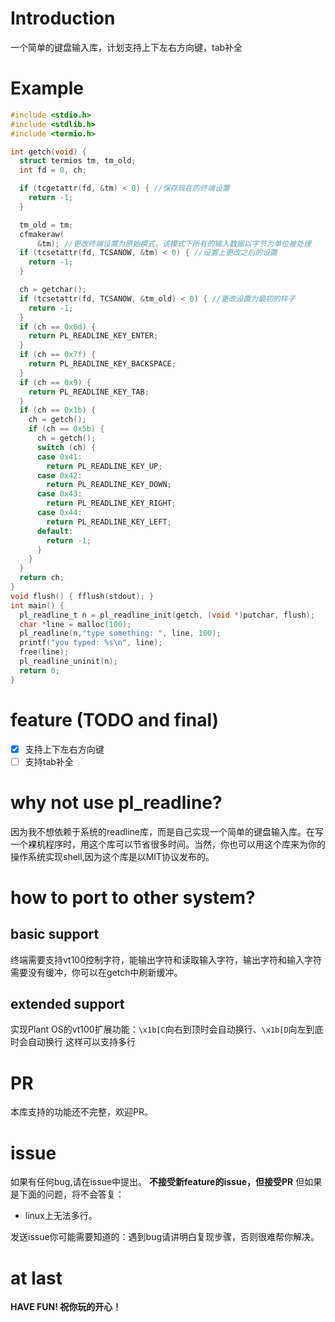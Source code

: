 # Introduction
一个简单的键盘输入库，计划支持上下左右方向键，tab补全
# Example
```c
#include <stdio.h>
#include <stdlib.h>
#include <termio.h>

int getch(void) {
  struct termios tm, tm_old;
  int fd = 0, ch;

  if (tcgetattr(fd, &tm) < 0) { //保存现在的终端设置
    return -1;
  }

  tm_old = tm;
  cfmakeraw(
      &tm); //更改终端设置为原始模式，该模式下所有的输入数据以字节为单位被处理
  if (tcsetattr(fd, TCSANOW, &tm) < 0) { //设置上更改之后的设置
    return -1;
  }

  ch = getchar();
  if (tcsetattr(fd, TCSANOW, &tm_old) < 0) { //更改设置为最初的样子
    return -1;
  }
  if (ch == 0x0d) {
    return PL_READLINE_KEY_ENTER;
  }
  if (ch == 0x7f) {
    return PL_READLINE_KEY_BACKSPACE;
  }
  if (ch == 0x9) {
    return PL_READLINE_KEY_TAB;
  }
  if (ch == 0x1b) {
    ch = getch();
    if (ch == 0x5b) {
      ch = getch();
      switch (ch) {
      case 0x41:
        return PL_READLINE_KEY_UP;
      case 0x42:
        return PL_READLINE_KEY_DOWN;
      case 0x43:
        return PL_READLINE_KEY_RIGHT;
      case 0x44:
        return PL_READLINE_KEY_LEFT;
      default:
        return -1;
      }
    }
  }
  return ch;
}
void flush() { fflush(stdout); }
int main() {
  pl_readline_t n = pl_readline_init(getch, (void *)putchar, flush);
  char *line = malloc(100);
  pl_readline(n,"type something: ", line, 100);
  printf("you typed: %s\n", line);
  free(line);
  pl_readline_uninit(n);
  return 0;
}
```
# feature (TODO and final)
- [x] 支持上下左右方向键
- [ ] 支持tab补全

# why not use pl_readline?
因为我不想依赖于系统的readline库，而是自己实现一个简单的键盘输入库。在写一个裸机程序时，用这个库可以节省很多时间。当然，你也可以用这个库来为你的操作系统实现shell,因为这个库是以MIT协议发布的。

# how to port to other system?
## basic support
终端需要支持vt100控制字符，能输出字符和读取输入字符，输出字符和输入字符需要没有缓冲，你可以在getch中刷新缓冲。
## extended support
实现Plant OS的vt100扩展功能：`\x1b[C`向右到顶时会自动换行、`\x1b[D`向左到底时会自动换行
这样可以支持多行

# PR
本库支持的功能还不完整，欢迎PR。
# issue
如果有任何bug,请在issue中提出。
**不接受新feature的issue，但接受PR**
但如果是下面的问题，将不会答复：
- linux上无法多行。

发送issue你可能需要知道的：遇到bug请讲明白复现步骤，否则很难帮你解决。

# at last

**HAVE FUN! 祝你玩的开心！**